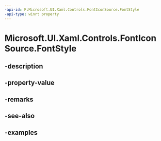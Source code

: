 ```yaml
---
-api-id: P:Microsoft.UI.Xaml.Controls.FontIconSource.FontStyle
-api-type: winrt property
---
```


<!-- Property syntax.
public FontStyle FontStyle { get;  set; }
-->

# Microsoft.UI.Xaml.Controls.FontIconSource.FontStyle

## -description

## -property-value

## -remarks

## -see-also

## -examples

